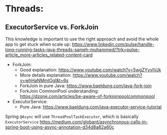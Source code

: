# Threads:
## ExecutorService vs. ForkJoin
This knowledge is important to use the right approach and avoid the whole app to get stuck when scale up:
https://www.linkedin.com/pulse/handle-long-running-tasks-java-threads-sameh-muhammed/?trk=pulse-article_more-articles_related-content-card
- ForkJoin:
  - Good explanation: https://www.youtube.com/watch?v=5wgZYyvIVJk 
  - More details explanation: https://www.youtube.com/watch?v=whHaNMmIOgI&t=6s
  - ForkJoin in pure Java: https://www.baeldung.com/java-fork-join
  - ForkJoin CommonPool understanding: https://dzone.com/articles/be-aware-of-forkjoinpoolcommonpool
- ExecutorService:
  - Pure Java: https://www.baeldung.com/java-executor-service-tutorial
  
Spring `@Async` will use `ThreadPoolTaskExecutor`, which is basically `ExecutorService`
https://medium.com/globant/asynchronous-calls-in-spring-boot-using-async-annotation-d34d8a82a60c